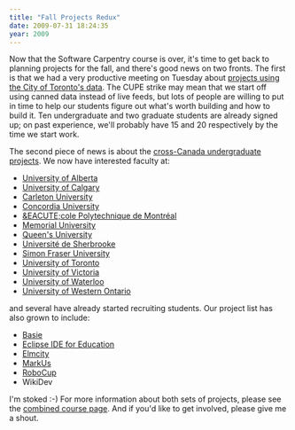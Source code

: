 ```yaml
---
title: "Fall Projects Redux"
date: 2009-07-31 18:24:35
year: 2009
---
```

Now that the Software Carpentry course is over, it's time to get back to planning projects for the fall, and there's good news on two fronts.  The first is that we had a very productive meeting on Tuesday about <a href="http://pyre.third-bit.com/blog/archives/2665.html">projects using the City of Toronto's data</a>.  The CUPE strike may mean that we start off using canned data instead of live feeds, but lots of people are willing to put in time to help our students figure out what's worth building and how to build it.  Ten undergraduate and two graduate students are already signed up; on past experience, we'll probably have 15 and 20 respectively by the time we start work.

The second piece of news is about the <a href="http://pyre.third-bit.com/blog/archives/2692.html">cross-Canada undergraduate projects</a>.  We now have interested faculty at:
<ul>
	<li><a href="http://www.cs.ualberta.ca">University of Alberta</a></li>
	<li><a href="http://www.cpsc.ucalgary.ca">University of Calgary</a></li>
	<li><a href="http://www.sce.carleton.ca">Carleton University</a></li>
	<li><a href="http://encs.concordia.ca/">Concordia University</a></li>
	<li><a href="http://www.polymtl.ca/gigl/">&EACUTE;cole Polytechnique de Montr&eacute;al</a></li>
	<li><a href="http://www.cs.mun.ca/">Memorial University</a></li>
	<li><a href="http://www.cs.queensu.ca/">Queen's University</a></li>
	<li><a href="http://www.usherbrooke.ca/informatique/">Universit&eacute; de Sherbrooke</a></li>
	<li><a href="http://www.cs.queensu.ca/">Simon Fraser University</a></li>
	<li><a href="http://www.cs.utoronto.ca">University of Toronto</a></li>
	<li><a href="http://www.cs.uvic.ca">University of Victoria</a></li>
	<li><a href="http://www.cs.uwaterloo.ca">University of Waterloo</a></li>
	<li><a href="http://www.eng.uwo.ca/">University of Western Ontario</a></li>
</ul>
and several have already started recruiting students.  Our project list has also grown to include:
<ul>
	<li><a href="http://basieproject.org">Basie</a></li>
	<li><a href="http://wiki.eclipse.org/Eclipse_IDE_for_Education">Eclipse IDE for Education</a></li>
	<li><a href="http://blog.jonudell.net/elmcity-project-faq/">Elmcity</a></li>
	<li><a href="http://markusproject.org/">MarkUs</a></li>
	<li><a href="http://www.robocup.org">RoboCup</a></li>
	<li>WikiDev</li>
</ul>
I'm stoked :-)  For more information about both sets of projects, please see the <a href="http://www.cdf.toronto.edu/~csc490h/fall/">combined course page</a>. And if you'd like to get involved, please give me a shout.
